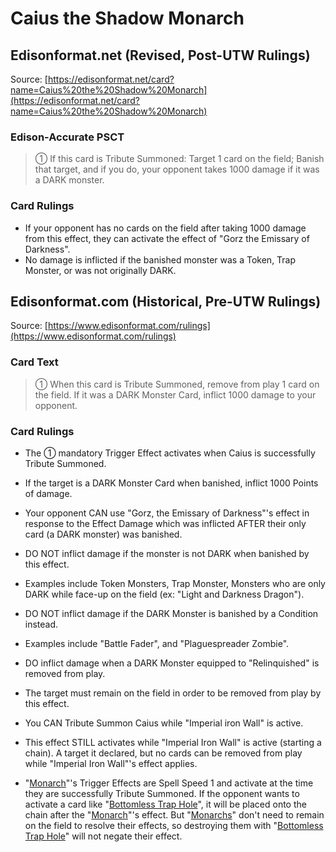 # Caius the Shadow Monarch

## Edisonformat.net (Revised, Post-UTW Rulings)

Source: [https://edisonformat.net/card?name=Caius%20the%20Shadow%20Monarch](https://edisonformat.net/card?name=Caius%20the%20Shadow%20Monarch)

### Edison-Accurate PSCT

> ① If this card is Tribute Summoned: Target 1 card on the field; Banish that target, and if you do, your opponent takes 1000 damage if it was a DARK monster.

### Card Rulings

*   If your opponent has no cards on the field after taking 1000 damage from this effect, they can activate the effect of "Gorz the Emissary of Darkness".
*   No damage is inflicted if the banished monster was a Token, Trap Monster, or was not originally DARK.


## Edisonformat.com (Historical, Pre-UTW Rulings)

Source: [https://www.edisonformat.com/rulings](https://www.edisonformat.com/rulings)

### Card Text

> ① When this card is Tribute Summoned, remove from play 1 card on the field. If it was a DARK Monster Card, inflict 1000 damage to your opponent.

### Card Rulings

*   The ① mandatory Trigger Effect activates when Caius is successfully Tribute Summoned.
*   If the target is a DARK Monster Card when banished, inflict 1000 Points of damage.
*   Your opponent CAN use "Gorz, the Emissary of Darkness"'s effect in response to the Effect Damage which was inflicted AFTER their only card (a DARK monster) was banished.
*   DO NOT inflict damage if the monster is not DARK when banished by this effect.
*   Examples include Token Monsters, Trap Monster, Monsters who are only DARK while face-up on the field (ex: "Light and Darkness Dragon").

*   DO NOT inflict damage if the DARK Monster is banished by a Condition instead.
*   Examples include "Battle Fader", and "Plaguespreader Zombie".

*   DO inflict damage when a DARK Monster equipped to "Relinquished" is removed from play.
*   The target must remain on the field in order to be removed from play by this effect.
*   You CAN Tribute Summon Caius while "Imperial iron Wall" is active.
*   This effect STILL activates while "Imperial Iron Wall" is active (starting a chain). A target it declared, but no cards can be removed from play while "Imperial Iron Wall"'s effect applies.
*   "[Monarch](https://yugipedia.com/wiki/Monarch)"'s Trigger Effects are Spell Speed 1 and activate at the time they are successfully Tribute Summoned. If the opponent wants to activate a card like "[Bottomless Trap Hole](https://yugipedia.com/wiki/Bottomless_Trap_Hole)", it will be placed onto the chain after the "[Monarch](https://yugipedia.com/wiki/Monarch)"'s effect. But "[Monarchs](https://yugipedia.com/wiki/Monarch)" don't need to remain on the field to resolve their effects, so destroying them with "[Bottomless Trap Hole](https://yugipedia.com/wiki/Bottomless_Trap_Hole)" will not negate their effect.


